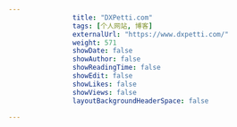 ---
                title: "DXPetti.com"
                tags: [个人网站, 博客]
                externalUrl: "https://www.dxpetti.com/"
                weight: 571
                showDate: false
                showAuthor: false
                showReadingTime: false
                showEdit: false
                showLikes: false
                showViews: false
                layoutBackgroundHeaderSpace: false
                ---

